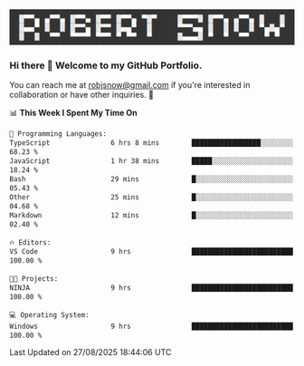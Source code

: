 <img alt="myname" src="assets/name.png" />

### Hi there 👋 Welcome to my GitHub Portfolio.
You can reach me at robjsnow@gmail.com if you're interested in collaboration or have other inquiries.  :briefcase:



<!--START_SECTION:waka-->
📊 **This Week I Spent My Time On** 

```text
💬 Programming Languages: 
TypeScript               6 hrs 8 mins        █████████████████░░░░░░░░   68.23 % 
JavaScript               1 hr 38 mins        █████░░░░░░░░░░░░░░░░░░░░   18.24 % 
Bash                     29 mins             █░░░░░░░░░░░░░░░░░░░░░░░░   05.43 % 
Other                    25 mins             █░░░░░░░░░░░░░░░░░░░░░░░░   04.68 % 
Markdown                 12 mins             █░░░░░░░░░░░░░░░░░░░░░░░░   02.40 % 

🔥 Editors: 
VS Code                  9 hrs               █████████████████████████   100.00 % 

🐱‍💻 Projects: 
NINJA                    9 hrs               █████████████████████████   100.00 % 

💻 Operating System: 
Windows                  9 hrs               █████████████████████████   100.00 % 
```


 Last Updated on 27/08/2025 18:44:06 UTC
<!--END_SECTION:waka-->

<!--
**robjsnow/robjsnow** is a ✨ _special_ ✨ repository because its `README.md` (this file) appears on your GitHub profile.

Here are some ideas to get you started:

- 🔭 I’m currently working on ...
- 🌱 I’m currently learning ...
- 👯 I’m looking to collaborate on ...
- 🤔 I’m looking for help with ...
- 💬 Ask me about ...
- 📫 How to reach me: ...
- 😄 Pronouns: ...
- ⚡ Fun fact: ...
-->

